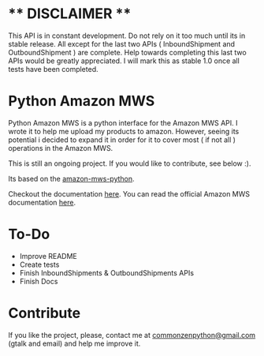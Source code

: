 # ** DISCLAIMER **
This API is in constant development. Do not rely on it too much until its in stable release.
All except for the last two APIs ( InboundShipment and OutboundShipment ) are complete.
Help towards completing this last two APIs would be greatly appreciated.
I will mark this as stable 1.0 once all tests have been completed.

# Python Amazon MWS

Python Amazon MWS is a python interface for the Amazon MWS API.
I wrote it to help me upload my products to amazon. However, seeing its potential i decided
to expand it in order for it to cover most ( if not all ) operations in the Amazon MWS.

This is still an ongoing project. If you would like to contribute, see below :).


Its based on the [amazon-mws-python](http://code.google.com/p/amazon-mws-python).

Checkout the documentation [here](https://python-amazon-mws.readthedocs.io/en/latest/).
You can read the official Amazon MWS documentation [here](https://developer.amazonservices.com/).

# To-Do

* Improve README
* Create tests
* Finish InboundShipments & OutboundShipments APIs
* Finish Docs

# Contribute

If you like the project, please, contact me at commonzenpython@gmail.com (gtalk and email) and help me improve it.
